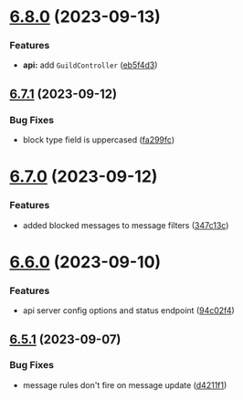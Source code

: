 # [6.8.0](https://github.com/onesoft-sudo/sudobot/compare/v6.7.1...v6.8.0) (2023-09-13)


### Features

* **api:** add `GuildController` ([eb5f4d3](https://github.com/onesoft-sudo/sudobot/commit/eb5f4d3468c496f00ab11255f518b1ed4a42eab7))



## [6.7.1](https://github.com/onesoft-sudo/sudobot/compare/v6.7.0...v6.7.1) (2023-09-12)


### Bug Fixes

* block type field is uppercased ([fa299fc](https://github.com/onesoft-sudo/sudobot/commit/fa299fc71486e1dd781ce9bd0ceae7697f4bcd05))



# [6.7.0](https://github.com/onesoft-sudo/sudobot/compare/v6.6.0...v6.7.0) (2023-09-12)


### Features

* added blocked messages to message filters ([347c13c](https://github.com/onesoft-sudo/sudobot/commit/347c13c1444b3757c70b141c3e62d6a66abb7107))



# [6.6.0](https://github.com/onesoft-sudo/sudobot/compare/v6.5.1...v6.6.0) (2023-09-10)


### Features

* api server config options and status endpoint ([94c02f4](https://github.com/onesoft-sudo/sudobot/commit/94c02f481210bbe005623587345483bc8bad5910))



## [6.5.1](https://github.com/onesoft-sudo/sudobot/compare/v6.5.0...v6.5.1) (2023-09-07)


### Bug Fixes

* message rules don't fire on message update ([d4211f1](https://github.com/onesoft-sudo/sudobot/commit/d4211f1512fc1b1f596db0e08360eb50c61d5117))



